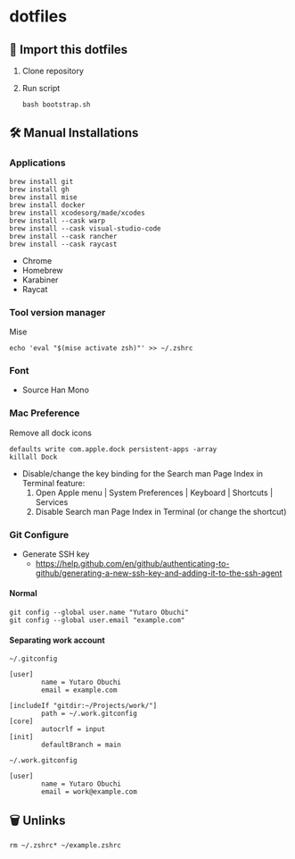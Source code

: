# dotfiles

## 🚀 Import this dotfiles

1. Clone repository

1. Run script
    ```
    bash bootstrap.sh
    ```


## 🛠 Manual Installations

### Applications

```shell
brew install git
brew install gh
brew install mise
brew install docker
brew install xcodesorg/made/xcodes
brew install --cask warp
brew install --cask visual-studio-code
brew install --cask rancher
brew install --cask raycast
```

- Chrome
- Homebrew
- Karabiner
- Raycat

### Tool version manager

Mise
```shell
echo 'eval "$(mise activate zsh)"' >> ~/.zshrc
```

### Font

- Source Han Mono

### Mac Preference

Remove all dock icons
```shell
defaults write com.apple.dock persistent-apps -array
killall Dock
```

- Disable/change the key binding for the Search man Page Index in Terminal feature:
  1. Open Apple menu | System Preferences | Keyboard | Shortcuts | Services
  1. Disable Search man Page Index in Terminal (or change the shortcut)

### Git Configure

- Generate SSH key
    - https://help.github.com/en/github/authenticating-to-github/generating-a-new-ssh-key-and-adding-it-to-the-ssh-agent

#### Normal

```
git config --global user.name "Yutaro Obuchi"
git config --global user.email "example.com"
```

#### Separating work account

`~/.gitconfig`
```
[user]
        name = Yutaro Obuchi
        email = example.com

[includeIf "gitdir:~/Projects/work/"]
        path = ~/.work.gitconfig
[core]
        autocrlf = input
[init]
        defaultBranch = main
```

`~/.work.gitconfig`
```
[user]
        name = Yutaro Obuchi
        email = work@example.com
```

## 🗑 Unlinks

```
rm ~/.zshrc* ~/example.zshrc
```
